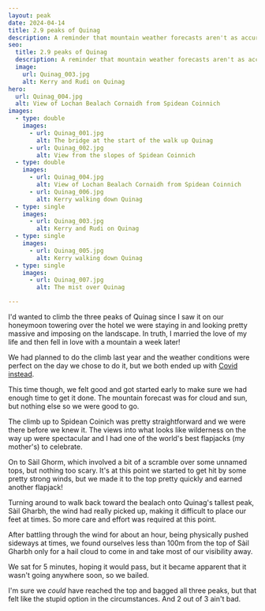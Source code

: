 ```yaml
---
layout: peak
date: 2024-04-14
title: 2.9 peaks of Quinag
description: A reminder that mountain weather forecasts aren't as accurate as you would hope...
seo:
  title: 2.9 peaks of Quinag
  description: A reminder that mountain weather forecasts aren't as accurate as you would hope...
  image:
    url: Quinag_003.jpg
    alt: Kerry and Rudi on Quinag
hero:
  url: Quinag_004.jpg
  alt: View of Lochan Bealach Cornaidh from Spidean Coinnich 
images:
  - type: double
    images:
      - url: Quinag_001.jpg
        alt: The bridge at the start of the walk up Quinag
      - url: Quinag_002.jpg
        alt: View from the slopes of Spidean Coinnich
  - type: double
    images:
      - url: Quinag_004.jpg
        alt: View of Lochan Bealach Cornaidh from Spidean Coinnich
      - url: Quinag_006.jpg
        alt: Kerry walking down Quinag
  - type: single
    images:
      - url: Quinag_003.jpg
        alt: Kerry and Rudi on Quinag
  - type: single
    images:
      - url: Quinag_005.jpg
        alt: Kerry walking down Quinag
  - type: single
    images:
      - url: Quinag_007.jpg
        alt: The mist over Quinag

---
```


I'd wanted to climb the three peaks of Quinag since I saw it on our honeymoon towering over the hotel we were staying in and looking pretty massive and imposing on the landscape. In truth, I married the love of my life and then fell in love with a mountain a week later!

We had planned to do the climb last year and the weather conditions were perfect on the day we chose to do it, but we both ended up with [Covid instead](/peaks/canisp-and-covid).

This time though, we felt good and got started early to make sure we had enough time to get it done. The mountain forecast was for cloud and sun, but nothing else so we were good to go.

The climb up to Spidean Coinich was pretty straightforward and we were there before we knew it. The views into what looks like wilderness on the way up were spectacular and I had one of the world's best flapjacks (my mother's) to celebrate.

On to Sàil Ghorm, which involved a bit of a scramble over some unnamed tops, but nothing too scary. It's at this point we started to get hit by some pretty strong winds, but we made it to the top pretty quickly and earned another flapjack!

Turning around to walk back toward the bealach onto Quinag's tallest peak, Sàil Gharbh, the wind had really picked up, making it difficult to place our feet at times. So more care and effort was required at this point.

After battling through the wind for about an hour, being physically pushed sideways at times, we found ourselves less than 100m from the top of Sàil Gharbh only for a hail cloud to come in and take most of our visibility away.

We sat for 5 minutes, hoping it would pass, but it became apparent that it wasn't going anywhere soon, so we bailed.

I'm sure we _could_ have reached the top and bagged all three peaks, but that felt like the stupid option in the circumstances. And 2 out of 3 ain't bad.